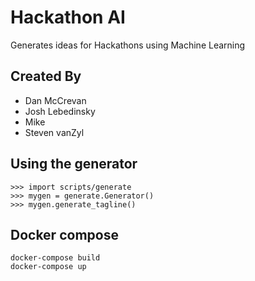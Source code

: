 # Hackathon AI

Generates ideas for Hackathons using Machine Learning

## Created By

- Dan McCrevan
- Josh Lebedinsky
- Mike
- Steven vanZyl

## Using the generator

```
>>> import scripts/generate
>>> mygen = generate.Generator()
>>> mygen.generate_tagline()
```

## Docker compose
```
docker-compose build
docker-compose up
```
